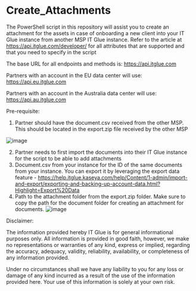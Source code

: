 # Create_Attachments
The PowerShell script in this repository will assist you to create an attachment for the assets in case of onboarding a new client into your IT Glue instance from another MSP IT Glue instance.
Refer to the article at https://api.itglue.com/developer/ for all attributes that are supported and that you need to specify in the script

The base URL for all endpoints and methods is: https://api.itglue.com

Partners with an account in the EU data center will use: https://api.eu.itglue.com

Partners with an account in the Australia data center will use: https://api.au.itglue.com

Pre-requisite:

1. Partner should have the document.csv received from the other MSP. This should be located in the export.zip file received by the other MSP

![image](https://github.com/user-attachments/assets/f3e6630a-19db-47a7-8766-9c219f72542a)

2. Partner needs to first import the documents into their IT Glue instance for the script to be able to add attachments
3. Document.csv from your instance for the ID of the same documents from your instance. You can export it by leveraging the export data feature - https://help.itglue.kaseya.com/help/Content/1-admin/import-and-export/exporting-and-backing-up-account-data.html?Highlight=Export%20Data
4. Path to the attachment folder from the export.zip folder. Make sure to copy the path for the document folder for creating an attachment for documents.
![image](https://github.com/user-attachments/assets/29a0b124-0685-43a1-a521-21867eed4d03)


Disclaimer:

The information provided hereby IT Glue is for general informational purposes only. All information is provided in good faith, however, we make no representations or warranties of any kind, express or implied, regarding the accuracy, adequacy, validity, reliability, availability, or completeness of any information provided.

Under no circumstances shall we have any liability to you for any loss or damage of any kind incurred as a result of the use of the information provided here. Your use of this information is solely at your own risk.
